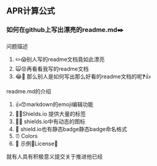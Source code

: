 ## APR计算公式

### 如何在github上写出漂亮的readme.md✒️ 

问题描述
1. ✏️😱别人写的readme文档竟如此漂亮
2. 🙀😟再看看我写的readme文档
3. 😂🤔 那么别人是如何写出那么好看的readme文档的呢❓👍 

readme.md的介绍
1. 👍😙markdown的emoji编辑功能
2. 💋🐳Shields.io 提供大量的标签 
3. 🐾🍁 shields.io中有动态的图标
4. 🚛 shield.io也有静态badge静态badge命名格式
5. ⏰ Colors
6. 🐸 示例📝License💖

就有人具有积极意义提交关于推进他已经
